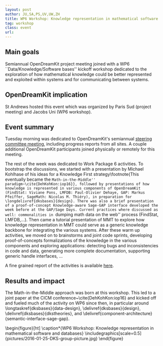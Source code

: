 ```yaml
---
layout: post
author: JU,SA,PS,UV,UW,ZH
title: WP6 Workshop: Knowledge representation in mathematical software and databases St Andrews (UK), 2016-01-25 to 2016-06-27
tag: workshop
class: event
url: 
---
```


  ## Main goals

 Semiannual OpenDreamKit project meeting joined with a WP6
  ``Data/Knowledge/Software bases'' kickoff workshop dedicated to the exploration of how
  mathematical knowledge could be better represented and exploited within systems and for
  communicating between systems.

  ## OpenDreamKit implication

 St Andrews hosted this event which was organized by Paris Sud
  (project meeting) and Jacobs Uni (WP6 workshop).

  ## Event summary

  Tuesday morning was dedicated to OpenDreamKit's semiannual [steering committee
  meeting](http://opendreamkit.org/meetings/2016-01-25-DKS/SteeringCommittee/minutes/),
  including progress reports from all sites. A couple additional OpenDreamKit participants
  joined physically or remotely for this meeting.

  The rest of the week was dedicated to Work Package 6 activities. To bootstrap the
  discussions, we started with a presentation by Michael Kohlhase of his ideas for a
  Knowledge First strategy\footnote{This eventually became the ``Math-in-the-Middle''
    paradigm~\cite{DehKohKon:iop16}}, followed by presentations of how knowledge is
  represented in various components of OpenDreamKit (FindStat: Viviane Pons, LMFDB: Paul-Olivier
  Dehaye, GAP: Markus Pfeiffer, SageMath: Nicolas M. Thiéry), in preparation for
  \longdelivref{dksbases}{design}. There was also a brief presentation of a
  proof-of-concept Knowledge-aware Sage-GAP interface developed the week before at the
  GAP/Sage Days. Current practices where discussed as well: commonalities in ``dumping
  math data on the web'' process (FindStat, LMFDB,…). Then came a tutorial presentation of
  MMT to explore how knowledge representation in MMT could serve as a generic knowledge
  backbone for integrating the various systems.  After these warm up activities, we moved
  on to brainstorms and joint code sprints, developing proof-of-concepts formalizations of
  the knowledge in the various components and exploring applications: detecting bugs and
  inconsistencies in code and data, generating more complete documentation, supporting
  generic handle interfaces, ...

A fine grained report of the activities is available
[here](http://opendreamkit.org/meetings/2016-01-25-DKS/report/).

## Results and impact

 The Math-in-the-Middle approach was born
at this workshop. This led to a joint paper at the CICM
conference~\cite{DehKohKon:iop16} and kicked off and fueled much of
the activity on WP6 since then, in particular around
\longtaskref{dksbases}{data-design}, \delivref{dksbases}{design},
\delivref{dksbases}{dkstheories}, and
\delivref{component-architecture}{semantic-interface-sage-gap}.

\begin{figure}[ht]
  \caption*{WP6 Workshop: Knowledge representation in mathematical software and databases}
  \includegraphics[scale=0.5]{pictures/2016-01-25-DKS-group-picture.jpg}
  \end{figure}






